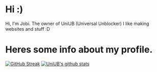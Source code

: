 # Hi :)

Hi, I'm Jobi. The owner of UniUB (Universal Unblocker)
I like making websites and stuff :D

# Heres some info about my profile.

[![GitHub Streak](https://streak-stats.demolab.com/?user=uniub)](https://git.io/streak-stats)
[![UniUB's github stats](https://github-readme-stats.vercel.app/api?username=uniub)](https://github.com/uniub/github-readme-stats)
